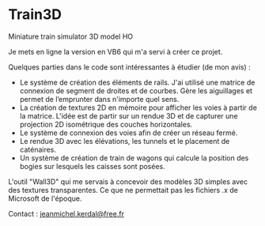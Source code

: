 # Train3D
 Miniature train simulator 3D model HO

Je mets en ligne la version en VB6 qui m'a servi à créer ce projet.

Quelques parties dans le code sont intéressantes à étudier (de mon avis) :
- Le système de création des éléments de rails. J'ai utilisé une matrice de connexion de segment de droites et de courbes. Gère les aiguillages et permet de l’emprunter dans n'importe quel sens.
- La création de textures 2D en mémoire pour afficher les voies à partir de la matrice. L'idée est de partir sur un rendue 3D et de capturer une projection 2D isométrique des couches horizontales. 
- Le système de connexion des voies afin de créer un réseau fermé.
- Le rendue 3D avec les élévations, les tunnels et le placement de caténaires.
- Un système de création de train de wagons qui calcule la position des bogies sur lesquels les caisses sont posées.

L'outil "Wall3D" qui me servais à concevoir des modèles 3D simples avec des textures transparentes. Ce que ne permettait pas les fichiers .x de Microsoft de l'époque.

Contact : jeanmichel.kerdal@free.fr
